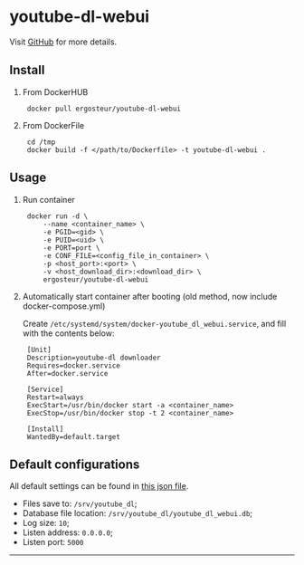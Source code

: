 # youtube-dl-webui


Visit [GitHub](https://github.com/ergosteur/youtube-dl-webui-docker) for more details.


## Install

1. From DockerHUB

        docker pull ergosteur/youtube-dl-webui


2. From DockerFile

        cd /tmp
        docker build -f </path/to/Dockerfile> -t youtube-dl-webui .

## Usage

1. Run container

        docker run -d \
            --name <container_name> \
            -e PGID=<gid> \
            -e PUID=<uid> \
            -e PORT=port \
            -e CONF_FILE=<config_file_in_container> \
            -p <host_port>:<port> \
            -v <host_download_dir>:<download_dir> \
            ergosteur/youtube-dl-webui


2. Automatically start container after booting (old method, now include docker-compose.yml)

    Create `/etc/systemd/system/docker-youtube_dl_webui.service`, and fill
    with the contents below:

        [Unit]
        Description=youtube-dl downloader
        Requires=docker.service
        After=docker.service

        [Service]
        Restart=always
        ExecStart=/usr/bin/docker start -a <container_name>
        ExecStop=/usr/bin/docker stop -t 2 <container_name>

        [Install]
        WantedBy=default.target

## Default configurations

All default settings can be found in [this json file](https://github.com/ergosteur/youtube-dl-webui-docker/blob/master/default_config.json).

- Files save to: `/srv/youtube_dl`;
- Database file location: `/srv/youtube_dl/youtube_dl_webui.db`;
- Log size: `10`;
- Listen address: `0.0.0.0`;
- Listen port: `5000`

---


